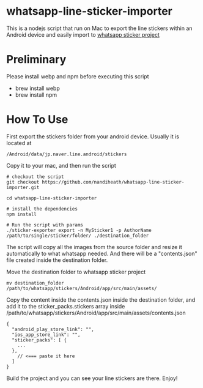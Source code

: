 # whatsapp-line-sticker-importer
This is a nodejs script that run on Mac to export the line stickers within an Android device and easily import to [whatsapp sticker project](https://github.com/WhatsApp/stickers/tree/master/Android)

# Preliminary
Please install webp and npm before executing this script

- brew install webp
- brew install npm

# How To Use

First export the stickers folder from your android device.
Usually it is located at 
```
/Android/data/jp.naver.line.android/stickers
```

Copy it to your mac, and then run the script

```
# checkout the script
git checkout https://github.com/nandiheath/whatsapp-line-sticker-importer.git

cd whatsapp-line-sticker-importer

# install the dependencies
npm install

# Run the script with params
./sticker-exporter export -n MySticker1 -p AuthorName /path/to/single/sticker/folder/ ./destination_folder
```

The script will copy all the images from the source folder and resize it automatically to what whatsapp needed. And there will be a "contents.json" file created inside the destination folder.

Move the destination folder to whatsapp sticker project

```
mv destination_folder /path/to/whatsapp/stickers/Android/app/src/main/assets/
```

Copy the content inside the contents.json inside the destination folder, and add it to the sticker_packs.stickers array inside /path/to/whatsapp/stickers/Android/app/src/main/assets/contents.json

```
{
  "android_play_store_link": "",
  "ios_app_store_link": "",
  "sticker_packs": [ {
    ...
  },
    // <=== paste it here
  ]
}

```

Build the project and you can see your line stickers are there. Enjoy!
